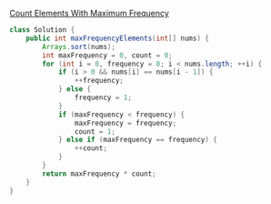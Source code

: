[Count Elements With Maximum Frequency](https://leetcode.com/problems/count-elements-with-maximum-frequency/description/?envType=daily-question&envId=2025-09-22)
``` java
class Solution {
    public int maxFrequencyElements(int[] nums) {
        Arrays.sort(nums);
        int maxFrequency = 0, count = 0;
        for (int i = 0, frequency = 0; i < nums.length; ++i) {
            if (i > 0 && nums[i] == nums[i - 1]) {
                ++frequency;
            } else {
                frequency = 1;
            }
            if (maxFrequency < frequency) {
                maxFrequency = frequency;
                count = 1;
            } else if (maxFrequency == frequency) {
                ++count;
            }
        }
        return maxFrequency * count;
    }
}
```

